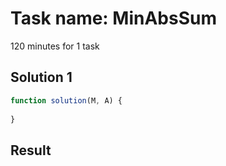 # Task name: MinAbsSum

120 minutes for 1 task

## Solution 1

```javascript
function solution(M, A) {
    
}
```

## Result 

